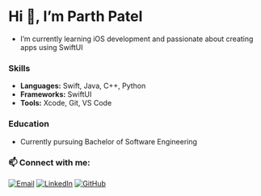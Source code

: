 # Hi 👋, I’m Parth Patel
- I’m currently learning iOS development and passionate about creating apps using SwiftUI

### Skills
- **Languages:** Swift, Java, C++, Python
- **Frameworks:** SwiftUI
- **Tools:** Xcode, Git, VS Code
  
### Education
- Currently pursuing Bachelor of Software Engineering
  
### 📫 Connect with me:
[![Email](https://img.shields.io/badge/-Email-black?logo=gmail&logoColor=white&style=for-the-badge)](mailto:parth49patel@gmail.com)
[![LinkedIn](https://img.shields.io/badge/-LinkedIn-blue?logo=linkedin&logoColor=white&style=for-the-badge)](https://www.linkedin.com/in/parth49)
[![GitHub](https://img.shields.io/badge/-GitHub-black?logo=github&logoColor=white&style=for-the-badge)](https://github.com/parth49patel)

  
<!---
parth49patel/parth49patel is a ✨ special ✨ repository because its `README.md` (this file) appears on your GitHub profile.
You can click the Preview link to take a look at your changes.
--->
